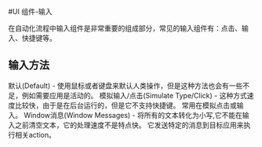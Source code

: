 #UI 组件-输入

在自动化流程中输入组件是非常重要的组成部分，常见的输入组件有：点击、输入、快捷键等。

## 输入方法

默认(Default) - 使用鼠标或者键盘来默认人类操作，但是这种方法也会有一些不足，例如需要应用是活动的。
模拟输入/点击(Simulate Type/Click) - 这种方式速度比较快，由于是在后台运行的，但是它不支持快捷键。 常用在模拟点击或输入。 
Window消息(Window Messages) - 将所有的文本转化为小写,它不能在输入之前清空文本，它的处理速度不是特点快。 它发送特定的消息到目标应用来执行相关action。




